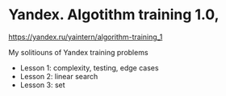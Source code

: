 # Yandex. Algotithm training 1.0, 
https://yandex.ru/yaintern/algorithm-training_1

My solitiouns of Yandex training problems

- Lesson 1: complexity, testing, edge cases
- Lesson 2: linear search
- Lesson 3: set
